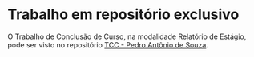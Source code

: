 # Trabalho em repositório exclusivo

O Trabalho de Conclusão de Curso, na modalidade Relatório de Estágio, pode ser visto no repositório [TCC - Pedro Antônio de Souza](https://github.com/phumacinha/TCC-Pedro-Antonio-de-Souza).